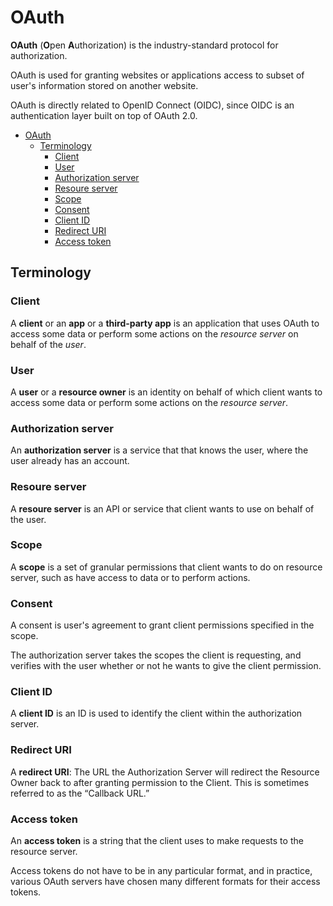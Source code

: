 # OAuth

**OAuth** (**O**pen **A**uthorization) is the industry-standard protocol for authorization.

OAuth is used for granting websites or applications access to subset of user's information stored on another website.

OAuth is directly related to OpenID Connect (OIDC), since OIDC is an authentication layer built on top of OAuth 2.0.

- [OAuth](#oauth)
  - [Terminology](#terminology)
    - [Client](#client)
    - [User](#user)
    - [Authorization server](#authorization-server)
    - [Resoure server](#resoure-server)
    - [Scope](#scope)
    - [Consent](#consent)
    - [Client ID](#client-id)
    - [Redirect URI](#redirect-uri)
    - [Access token](#access-token)

## Terminology

### Client

A **client** or an **app** or a **third-party app** is an application that uses OAuth to access some data or perform some actions on the *resource server* on behalf of the *user*.

### User

A **user** or a **resource owner** is an identity on behalf of which client wants to access some data or perform some actions on the *resource server*.

### Authorization server

An **authorization server** is a service that that knows the user, where the user already has an account.

### Resoure server

A **resoure server** is an API or service that client wants to use on behalf of the user.

### Scope

A **scope** is a set of granular permissions that client wants to do on resource server, such as have access to data or to perform actions.

### Consent

A consent is user's agreement to grant client permissions specified in the scope.

The authorization server takes the scopes the client is requesting, and verifies with the user whether or not he wants to give the client permission.

### Client ID

A **client ID** is an ID is used to identify the client within the authorization server.

### Redirect URI

A **redirect URI**: The URL the Authorization Server will redirect the Resource Owner back to after granting permission to the Client. This is sometimes referred to as the “Callback URL.”

### Access token

An **access token** is a string that the client uses to make requests to the resource server.

Access tokens do not have to be in any particular format, and in practice, various OAuth servers have chosen many different formats for their access tokens.